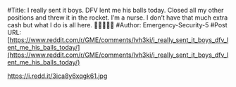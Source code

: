 #Title: I really sent it boys. DFV lent me his balls today. Closed all my other positions and threw it in the rocket. I’m a nurse. I don’t have that much extra cash but what I do is all here. 🤘🏼💎🚀🌒
#Author: Emergency-Security-5
#Post URL: [https://www.reddit.com/r/GME/comments/lvh3ki/i_really_sent_it_boys_dfv_lent_me_his_balls_today/](https://www.reddit.com/r/GME/comments/lvh3ki/i_really_sent_it_boys_dfv_lent_me_his_balls_today/)


https://i.redd.it/3ica8y6xqgk61.jpg